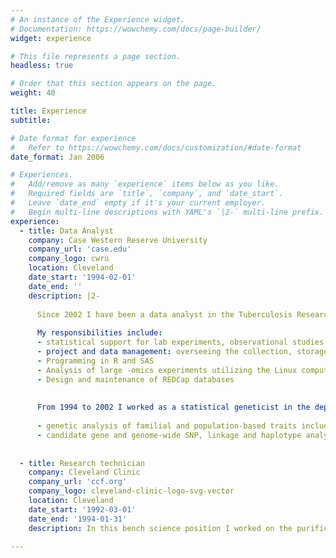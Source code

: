 ```yaml
---
# An instance of the Experience widget.
# Documentation: https://wowchemy.com/docs/page-builder/
widget: experience

# This file represents a page section.
headless: true

# Order that this section appears on the page.
weight: 40

title: Experience
subtitle:

# Date format for experience
#   Refer to https://wowchemy.com/docs/customization/#date-format
date_format: Jan 2006

# Experiences.
#   Add/remove as many `experience` items below as you like.
#   Required fields are `title`, `company`, and `date_start`.
#   Leave `date_end` empty if it's your current employer.
#   Begin multi-line descriptions with YAML's `|2-` multi-line prefix.
experience:
  - title: Data Analyst
    company: Case Western Reserve University
    company_url: 'case.edu'
    company_logo: cwru
    location: Cleveland
    date_start: '1994-02-01'
    date_end: ''
    description: |2-
    
      Since 2002 I have been a data analyst in the Tuberculosis Research Unit at CWRU. 
      
      My responsibilities include:
      - statistical support for lab experiments, observational studies and clinical trials. 
      - project and data management: overseeing the collection, storage and analysis of study data. 
      - Programming in R and SAS 
      - Analysis of large -omics experiments utilizing the Linux computing cluster at CWRU
      - Design and maintenance of REDCap databases
      
      
      From 1994 to 2002 I worked as a statistical geneticist in the department of Population and      Quantitative Health Sciences at CWRU where I performed:
      
      - genetic analysis of familial and population-based traits including bipolar disorder, prostate cancer, and hypertension
      - candidate gene and genome-wide SNP, linkage and haplotype analysis
      
        
  - title: Research technician
    company: Cleveland Clinic
    company_url: 'ccf.org'
    company_logo: cleveland-clinic-logo-svg-vector
    location: Cleveland
    date_start: '1992-03-01'
    date_end: '1994-01-31'
    description: In this bench science position I worked on the purification and characterization of proteins. I am proficient in liquid chromatography, mammalian cell culture, and molecular biology.

---
```

